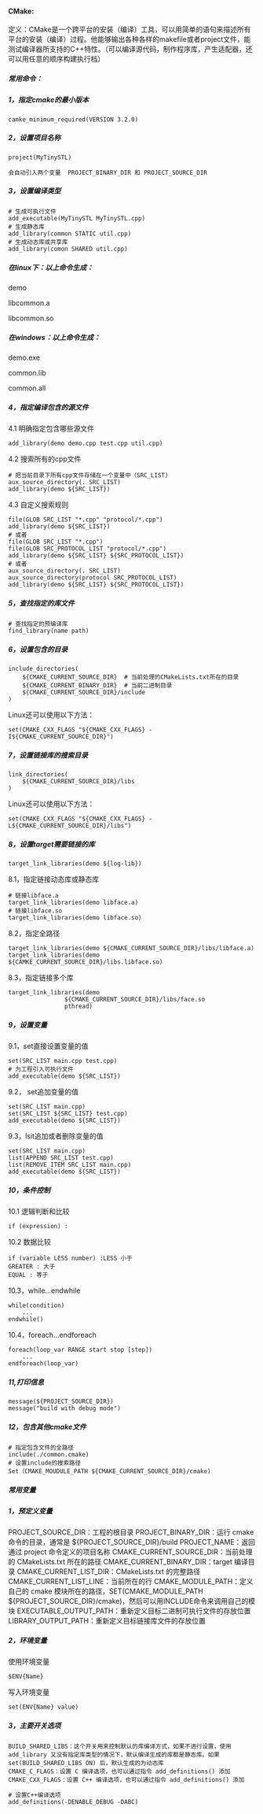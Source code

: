 #### CMake:

定义：CMake是一个跨平台的安装（编译）工具，可以用简单的语句来描述所有平台的安装（编译）过程。他能够输出各种各样的makefile或者project文件，能测试编译器所支持的C++特性。（可以编译源代码，制作程序库，产生适配器，还可以用任意的顺序构建执行档）



##### 常用命令：

##### 1，指定cmake的最小版本

```
camke_minimum_required(VERSION 3.2.0)
```

##### 2，设置项目名称

```
project(MyTinySTL)

会自动引入两个变量  PROJECT_BINARY_DIR 和 PROJECT_SOURCE_DIR
```

##### 3，设置编译类型

```
# 生成可执行文件
add_executable(MyTinySTL MyTinySTL.cpp)
# 生成静态库
add_library(common STATIC util.cpp)
# 生成动态库或共享库
add_library(comon SHARED util.cpp)
```

##### 在linux下：以上命令生成：

demo

libcommon.a

libcommon.so

##### 在windows：以上命令生成：

demo.exe

common.lib

common.all

##### 4，指定编译包含的源文件

4.1 明确指定包含哪些源文件

```
add_library(demo demo.cpp test.cpp util.cpp)
```

4.2 搜索所有的cpp文件

```
# 把当前目录下所有cpp文件存储在一个变量中（SRC_LIST)
aux_source_directory(. SRC_LIST)
add_library(demo ${SRC_LIST})
```

4.3 自定义搜索规则

```
file(GLOB SRC_LIST "*.cpp" "protocol/*.cpp")
add_library(demo ${SRC_LIST})
# 或者
file(GLOB SRC_LIST "*.cpp")
file(GLOB SRC_PROTOCOL_LIST "protocol/*.cpp")
add_library(demo ${SRC_LIST} ${SRC_PROTOCOL_LIST})
# 或者
aux_source_directory(. SRC_LIST)
aux_source_directory(protocol SRC_PROTOCOL_LIST)
add_library(demo ${SRC_LIST} ${SRC_PROTOCOL_LIST})
```

##### 5，查找指定的库文件

```
# 查找指定的预编译库
find_library(name path)
```

##### 6，设置包含的目录

```
include_directories(
    ${CMAKE_CURRENT_SOURCE_DIR}  # 当前处理的CMakeLists.txt所在的目录 
    ${CMAKE_CURRENT_BINARY_DIR}  # 当前二进制目录
    ${CMAKE_CURRENT_SOURCE_DIR}/include
)
```

Linux还可以使用以下方法：

```
set(CMAKE_CXX_FLAGS "${CMAKE_CXX_FLAGS} -I${CMAKE_CURRENT_SOURCE_DIR}")
```

##### 7，设置链接库的搜索目录

```
link_directories(
	${CMAKE_CURRENT_SOURCE_DIR}/libs
)
```

Linux还可以使用以下方法：

```
set(CMAKE_CXX_FLAGS "${CMAKE_CXX_FLAGS} -L${CMAKE_CURRENT_SOURCE_DIR}/libs")
```

##### 8，设置target需要链接的库

```
target_link_libraries(demo ${log-lib})
```

8.1，指定链接动态库或静态库

```
# 链接libface.a
target_link_libraries(demo libface.a)
# 链接libface.so
target_link_libraries(demo libface.so)
```

8.2，指定全路径

```
target_link_libraries(demo ${CMAKE_CURRENT_SOURCE_DIR}/libs/libface.a)
target_link_libraries(demo ${CAMKE_CURRENT_SOURCE_DIR}/libs.libface.so)
```

8.3，指定链接多个库

```
target_link_libraries(demo
				${CMAKE_CURRENT_SOURCE_DIR}/libs/face.so
				pthread)
```

##### 9，设置变量

9.1，set直接设置变量的值

```
set(SRC_LIST main.cpp test.cpp)
# 为工程引入可执行文件
add_executable(demo ${SRC_LIST})  
```

9.2， set追加变量的值

```
set(SRC_LIST main.cpp)
set(SRC_LIST ${SRC_LIST} test.cpp)
add_executable(demo ${SRC_LIST})
```

9.3，lsit追加或者删除变量的值

```
set(SRC_LIST main.cpp)
list(APPEND SRC_LIST test.cpp)
list(REMOVE_ITEM SRC_LIST main.cpp)
add_executable(demo ${SRC_LIST})
```

##### 10，条件控制

10.1 逻辑判断和比较

```
if (expression) :
```

10.2 数据比较

```
if (variable LESS number) :LESS 小于
GREATER : 大于
EQUAL : 等于
```

10.3，while...endwhile

```
while(condition)
	...
endwhile()
```

10.4，foreach...endforeach

```
foreach(loop_var RANGE start stop [step])
	...
endforeach(loop_var)
```

##### 11,打印信息

```
message(${PROJECT_SOURCE_DIR})
message("build with debug mode")
```

##### 12，包含其他cmake文件

```
# 指定包含文件的全路径
include(./common.cmake)  
# 设置include的搜索路径
Set（CMAKE_MOUDULE_PATH ${CMAKE_CURRENT_SOURCE_DIR}/cmake)
```



##### 常用变量

##### 1，预定义变量

PROJECT_SOURCE_DIR：工程的根目录
PROJECT_BINARY_DIR：运行 cmake 命令的目录，通常是 ${PROJECT_SOURCE_DIR}/build
PROJECT_NAME：返回通过 project 命令定义的项目名称
CMAKE_CURRENT_SOURCE_DIR：当前处理的 CMakeLists.txt 所在的路径
CMAKE_CURRENT_BINARY_DIR：target 编译目录
CMAKE_CURRENT_LIST_DIR：CMakeLists.txt 的完整路径
CMAKE_CURRENT_LIST_LINE：当前所在的行
CMAKE_MODULE_PATH：定义自己的 cmake 模块所在的路径，SET(CMAKE_MODULE_PATH ${PROJECT_SOURCE_DIR}/cmake)，然后可以用INCLUDE命令来调用自己的模块
EXECUTABLE_OUTPUT_PATH：重新定义目标二进制可执行文件的存放位置
LIBRARY_OUTPUT_PATH：重新定义目标链接库文件的存放位置



##### 2，环境变量

使用环境变量

```
$ENV{Name}
```

写入环境变量

```
set(ENV{Name} value)
```



##### 3，主要开关选项

```
BUILD_SHARED_LIBS：这个开关用来控制默认的库编译方式，如果不进行设置，使用 add_library 又没有指定库类型的情况下，默认编译生成的库都是静态库。如果 set(BUILD_SHARED_LIBS ON) 后，默认生成的为动态库
CMAKE_C_FLAGS：设置 C 编译选项，也可以通过指令 add_definitions() 添加
CMAKE_CXX_FLAGS：设置 C++ 编译选项，也可以通过指令 add_definitions() 添加

# 设置C++编译选项
add_definitions(-DENABLE_DEBUG -DABC)
```













